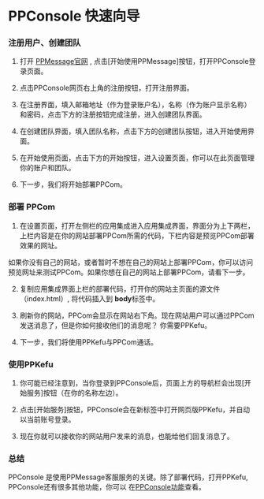# PPConsole 快速向导

### 注册用户、创建团队
    
1. 打开 [PPMessage官网](https://ppmessage.com) , 点击[开始使用PPMessage]按钮，打开PPConsole登录页面。

2. 点击PPConsole网页右上角的注册按钮，打开注册界面。

3. 在注册界面，填入邮箱地址（作为登录账户名），名称（作为账户显示名称）和密码，点击下方的注册按钮完成注册，进入创建团队界面。

4. 在创建团队界面，填入团队名称，点击下方的创建团队按钮，进入开始使用界面。

5. 在开始使用页面，点击下方的开始按钮，进入设置页面，你可以在此页面管理你的账户和团队。

6. 下一步，我们将开始部署PPCom。


### 部署 PPCom
    
1. 在设置页面，打开左侧栏的应用集成进入应用集成界面，界面分为上下两栏，上栏内容是在你的网站部署PPCom所需的代码，下栏内容是预览PPCom部署效果的网址。

  如果你没有自己的网站，或者暂时不想在自己的网站上部署PPCom，你可以访问预览网址来测试PPCom。如果你想在自己的网站上部署PPCom，请看下一步。

2. 复制应用集成界面上栏的部署代码，打开你的网站主页面的源文件（index.html）, 将代码插入到 **body**标签中。
   
3. 刷新你的网站，PPCom会显示在网站右下角。现在网站用户可以通过PPCom发送消息了，但是你如何接收他们的消息呢？ 你需要PPKefu。

4. 下一步，我们将使用PPKefu与PPCom通话。


### 使用PPKefu
    
1. 你可能已经注意到，当你登录到PPConsole后，页面上方的导航栏会出现[开始服务]按钮（在你的名称左边）。

2. 点击[开始服务]按钮，PPConsole会在新标签中打开网页版PPKefu，并自动以当前账号登录。

3. 现在你就可以接收你的网站用户发来的消息，也能给他们回复消息了。

### 总结

PPConsole 是使用PPMessage客服服务的关键。除了部署代码，打开PPKefu, PPConsole还有很多其他功能，你可以
在[PPConsole功能](./README.md)查看。
